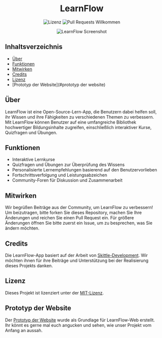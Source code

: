 <h1 align="center">LearnFlow</h1>

<p align="center">
  <img src="https://img.shields.io/badge/license-MIT-green" alt="Lizenz">
  <img src="https://img.shields.io/badge/PRs-welcome-brightgreen.svg?style=flat-square" alt="Pull Requests Willkommen">
</p>

<p align="center">
  <img src="https://i.ibb.co/Srmdmr8/Learn-Flow-removebg-preview.png" alt="LearnFlow Screenshot">
</p>

## Inhaltsverzeichnis

- [Über](#über)
- [Funktionen](#funktionen)
- [Mitwirken](#mitwirken)
- [Credits](#credits)
- [Lizenz](#lizenz)
- [Prototyp der Website](#prototyp der website)

## Über

LearnFlow ist eine Open-Source-Lern-App, die Benutzern dabei helfen soll, ihr Wissen und ihre Fähigkeiten zu verschiedenen Themen zu verbessern. Mit LearnFlow können Benutzer auf eine umfangreiche Bibliothek hochwertiger Bildungsinhalte zugreifen, einschließlich interaktiver Kurse, Quizfragen und Übungen.

## Funktionen

- Interaktive Lernkurse
- Quizfragen und Übungen zur Überprüfung des Wissens
- Personalisierte Lernempfehlungen basierend auf den Benutzervorlieben
- Fortschrittsverfolgung und Leistungsabzeichen
- Community-Foren für Diskussion und Zusammenarbeit

## Mitwirken

Wir begrüßen Beiträge aus der Community, um LearnFlow zu verbessern! Um beizutragen, bitte forken Sie dieses Repository, machen Sie Ihre Änderungen und reichen Sie einen Pull Request ein. Für größere Änderungen öffnen Sie bitte zuerst ein Issue, um zu besprechen, was Sie ändern möchten.

## Credits

Die LearnFlow-App basiert auf der Arbeit von [Skittle-Development](https://github.com/Skittle-Development). Wir möchten ihnen für ihre Beiträge und Unterstützung bei der Realisierung dieses Projekts danken.

## Lizenz

Dieses Projekt ist lizenziert unter der [MIT-Lizenz](LICENSE).

## Prototyp der Website

Der [Prototyp der Website](prototype.html) wurde als Grundlage für LearnFlow-Web erstellt. Ihr könnt es gerne mal euch angucken und sehen, wie unser Projekt vom Anfang an aussah.

